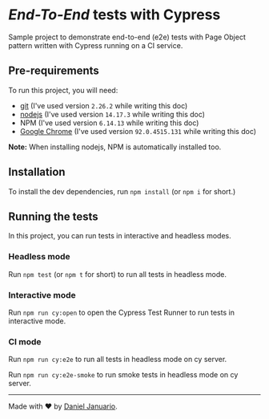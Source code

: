 # _End-To-End_ tests with Cypress

Sample project to demonstrate end-to-end (e2e) tests with Page Object pattern written with Cypress running on a CI service.

## Pre-requirements

To run this project, you will need:

- [git](https://git-scm.com/downloads) (I've used version `2.26.2` while writing this doc)
- [nodejs](https://nodejs.org/en/) (I've used version `14.17.3` while writing this doc)
- NPM (I've used version `6.14.13` while writing this doc)
- [Google Chrome](https://www.google.com/intl/en_us/chrome/) (I've used version `92.0.4515.131` while writing this doc)

**Note:** When installing nodejs, NPM is automatically installed too.

## Installation

To install the dev dependencies, run `npm install` (or `npm i` for short.)

## Running the tests

In this project, you can run tests in interactive and headless modes.
### Headless mode

Run `npm test` (or `npm t` for short) to run all tests in headless mode.

### Interactive mode

Run `npm run cy:open` to open the Cypress Test Runner to run tests in interactive mode.

### CI mode

Run `npm run cy:e2e` to run all tests in headless mode on cy server.

Run `npm run cy:e2e-smoke` to run smoke tests in headless mode on cy server.

___

Made with ❤️ by [Daniel Januario](https://github.com/januariod).